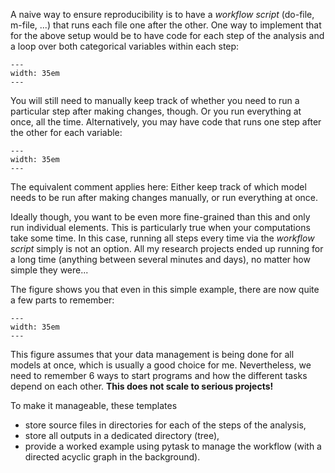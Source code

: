 A naive way to ensure reproducibility is to have a *workflow script* (do-file, m-file,
...) that runs each file one after the other. One way to implement that for the above
setup would be to have code for each step of the analysis and a loop over both
categorical variables within each step:

```{figure} ../figures/generated/steps_only_full.png
---
width: 35em
---
```

You will still need to manually keep track of whether you need to run a particular step
after making changes, though. Or you run everything at once, all the time.
Alternatively, you may have code that runs one step after the other for each variable:

```{figure} ../figures/generated/model_steps_full.png
---
width: 35em
---
```

The equivalent comment applies here: Either keep track of which model needs to be run
after making changes manually, or run everything at once.

Ideally though, you want to be even more fine-grained than this and only run individual
elements. This is particularly true when your computations take some time. In this case,
running all steps every time via the *workflow script* simply is not an option. All my
research projects ended up running for a long time (anything between several minutes and
days), no matter how simple they were...

The figure shows you that even in this simple example, there are now quite a few parts
to remember:

```{figure} ../figures/generated/model_steps_select.png
---
width: 35em
---
```

This figure assumes that your data management is being done for all models at once,
which is usually a good choice for me. Nevertheless, we need to remember 6 ways to start
programs and how the different tasks depend on each other. **This does not scale to
serious projects!**

To make it manageable, these templates

- store source files in directories for each of the steps of the analysis,
- store all outputs in a dedicated directory (tree),
- provide a worked example using pytask to manage the workflow (with a directed acyclic
  graph in the background).
